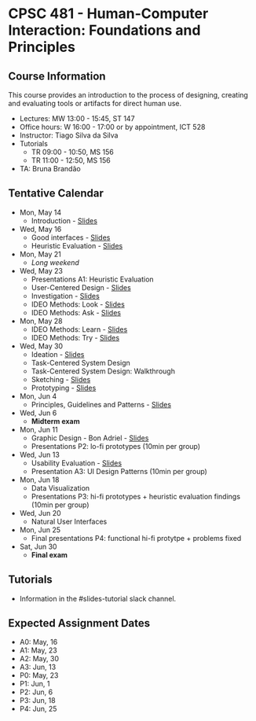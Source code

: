 # CPSC 481 - Human-Computer Interaction: Foundations and Principles


## Course Information

This course provides an introduction to the process of designing, creating and evaluating tools or artifacts for direct human use.

- Lectures: MW 13:00 - 15:45, ST 147
- Office hours: W 16:00 - 17:00 or by appointment, ICT 528
- Instructor: Tiago Silva da Silva
- Tutorials
	- TR 09:00 - 10:50, MS 156
	- TR 11:00 - 12:50, MS 156
- TA: Bruna Brandão


## Tentative Calendar

- Mon, May 14
	- Introduction - [Slides](https://www.dropbox.com/s/j2s2k1w24djf2s8/CPSC481-00-Introduction.pdf?dl=0)
- Wed, May 16
	- Good interfaces - [Slides](https://www.dropbox.com/s/vfibe52q1vfonrl/CPSC481-01-GoodInterfaces.pdf?dl=0)
	- Heuristic Evaluation - [Slides](https://www.dropbox.com/s/b0lexs7ftswyln6/CPSC481-01-HeuristicEvaluation.pdf?dl=0)
- Mon, May 21
	- *Long weekend*
- Wed, May 23
	- Presentations A1: Heuristic Evaluation
	- User-Centered Design - [Slides](https://www.dropbox.com/s/97pqg9jidx5cxx0/CPSC481-02-01-UserCenteredDesign.pdf?dl=0)
	- Investigation - [Slides](https://www.dropbox.com/s/m3dy02yh2sjz1wx/CPSC481-02-02-Investigation.pdf?dl=0)
	- IDEO Methods: Look - [Slides](https://www.dropbox.com/s/wrbttvpn93jwvw7/CPSC481-02-03-Look.pdf?dl=0)
	- IDEO Methods: Ask - [Slides](https://www.dropbox.com/s/hn6ltzfwdglazyu/CPSC481-02-04-Ask.pdf?dl=0)
- Mon, May 28
	- IDEO Methods: Learn - [Slides](https://www.dropbox.com/s/gyqln8sutwxq8gy/CPSC481-03-01-Learn.pdf?dl=0)
	- IDEO Methods: Try - [Slides](https://www.dropbox.com/s/m6cpkb0vxv23f37/CPSC481-03-02-Try.pdf?dl=0)
- Wed, May 30
	- Ideation - [Slides](https://www.dropbox.com/s/lkq4o35110brzhp/CPSC481-04-01-Ideation.pdf?dl=0)
	- Task-Centered System Design
	- Task-Centered System Design: Walkthrough
	- Sketching - [Slides](https://www.dropbox.com/s/m9pd6f2zkdm3xdh/CPSC481-04-02-Sketching.pdf?dl=0)
	- Prototyping - [Slides](https://www.dropbox.com/s/ynva1vvc0tkimb4/CPSC481-04-03-Prototyping.pdf?dl=0)
- Mon, Jun 4
	- Principles, Guidelines and Patterns - [Slides](https://www.dropbox.com/s/bbp768wi3l54iub/CPSC481-05-01-Principles-Guidelines-Patterns.pdf?dl=0)
- Wed, Jun 6
	- **Midterm exam**
- Mon, Jun 11
	- Graphic Design - Bon Adriel - [Slides](https://www.dropbox.com/s/ma5pffrqjtamqcl/15-Intro-to-Graphic-Design-for-UX.pdf?dl=0)
	- Presentations P2: lo-fi prototypes (10min per group)
- Wed, Jun 13
	- Usability Evaluation - [Slides](https://www.dropbox.com/s/goo2a71fxw3p0tz/CPSC481-06-01-Usability%20Evaluation.pdf?dl=0)
	- Presentation A3: UI Design Patterns (10min per group)
- Mon, Jun 18
	- Data Visualization
	- Presentations P3: hi-fi prototypes + heuristic evaluation findings (10min per group)
- Wed, Jun 20
	- Natural User Interfaces
- Mon, Jun 25
	- Final presentations P4: functional hi-fi protytpe + problems fixed
- Sat, Jun 30
	- **Final exam**



## Tutorials
- Information in the #slides-tutorial slack channel.

## Expected Assignment Dates
- A0: May, 16
- A1: May, 23
- A2: May, 30
- A3: Jun, 13
- P0: May, 23
- P1: Jun, 1
- P2: Jun, 6
- P3: Jun, 18
- P4: Jun, 25